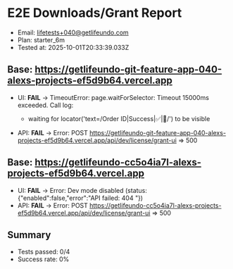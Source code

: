 # E2E Downloads/Grant Report
- Email: lifetests+040@getlifeundo.com
- Plan: starter_6m
- Tested at: 2025-10-01T20:33:39.033Z

## Base: https://getlifeundo-git-feature-app-040-alexs-projects-ef5d9b64.vercel.app
- UI: **FAIL** → TimeoutError: page.waitForSelector: Timeout 15000ms exceeded.
Call log:
  - waiting for locator('text=/Order ID|Success|✅|🔴/') to be visible

- API: **FAIL** → Error: POST https://getlifeundo-git-feature-app-040-alexs-projects-ef5d9b64.vercel.app/api/dev/license/grant-ui => 500

## Base: https://getlifeundo-cc5o4ia7l-alexs-projects-ef5d9b64.vercel.app
- UI: **FAIL** → Error: Dev mode disabled (status: {"enabled":false,"error":"API failed: 404 "})
- API: **FAIL** → Error: POST https://getlifeundo-cc5o4ia7l-alexs-projects-ef5d9b64.vercel.app/api/dev/license/grant-ui => 500

## Summary
- Tests passed: 0/4
- Success rate: 0%